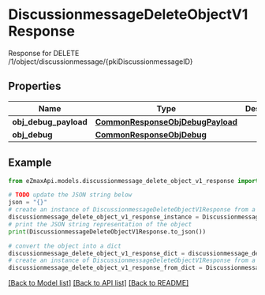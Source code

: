 # DiscussionmessageDeleteObjectV1Response

Response for DELETE /1/object/discussionmessage/{pkiDiscussionmessageID}

## Properties

Name | Type | Description | Notes
------------ | ------------- | ------------- | -------------
**obj_debug_payload** | [**CommonResponseObjDebugPayload**](CommonResponseObjDebugPayload.md) |  | 
**obj_debug** | [**CommonResponseObjDebug**](CommonResponseObjDebug.md) |  | [optional] 

## Example

```python
from eZmaxApi.models.discussionmessage_delete_object_v1_response import DiscussionmessageDeleteObjectV1Response

# TODO update the JSON string below
json = "{}"
# create an instance of DiscussionmessageDeleteObjectV1Response from a JSON string
discussionmessage_delete_object_v1_response_instance = DiscussionmessageDeleteObjectV1Response.from_json(json)
# print the JSON string representation of the object
print(DiscussionmessageDeleteObjectV1Response.to_json())

# convert the object into a dict
discussionmessage_delete_object_v1_response_dict = discussionmessage_delete_object_v1_response_instance.to_dict()
# create an instance of DiscussionmessageDeleteObjectV1Response from a dict
discussionmessage_delete_object_v1_response_from_dict = DiscussionmessageDeleteObjectV1Response.from_dict(discussionmessage_delete_object_v1_response_dict)
```
[[Back to Model list]](../README.md#documentation-for-models) [[Back to API list]](../README.md#documentation-for-api-endpoints) [[Back to README]](../README.md)


